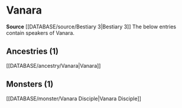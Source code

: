 ﻿---
id: '72'
name: Vanara
rarity: Rare
rus_type_level: null
source: '[[DATABASE/source/Bestiary 3|Bestiary 3]]'
trait:
- '[[DATABASE/trait/Rare|Rare]]'
type: Language

---
# Vanara

**Source** [[DATABASE/source/Bestiary 3|Bestiary 3]]
The below entries contain speakers of Vanara.

## Ancestries (1)

[[DATABASE/ancestry/Vanara|Vanara]]

## Monsters (1)

[[DATABASE/monster/Vanara Disciple|Vanara Disciple]]